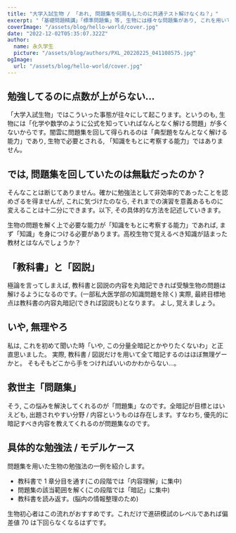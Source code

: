 ```yaml
---
title: "大学入試生物 / 「あれ, 問題集を何周もしたのに共通テスト解けなくね？」"
excerpt: "「基礎問題精講」「標準問題集」等, 生物には様々な問題集があり, これを用いて勉強している方も多いのではないかと思います。中には3週以上しているという努力家の方もいらっしゃるでしょう。しかし, それにもかかわらず模試の点数が安定しない, 点数が努力量に比して振るわない, という場面が「生物」という科目にはあります。"
coverImage: "/assets/blog/hello-world/cover.jpg"
date: "2022-12-02T05:35:07.322Z"
author:
  name: 永久学生
  picture: "/assets/blog/authors/PXL_20220225_041108575.jpg"
ogImage:
  url: "/assets/blog/hello-world/cover.jpg"
---
```


## 勉強してるのに点数が上がらない...

「大学入試生物」ではこういった事態が往々にして起こります。というのも, 生物には「化学や数学のように公式を知っていればなんとなく解ける問題」が多くないからです。闇雲に問題集を回して得られるのは「典型題をなんとなく解ける能力」であり, 生物で必要とされる, 「知識をもとに考察する能力」ではありません。

## では, 問題集を回していたのは無駄だったのか？

そんなことは断じてありません。確かに勉強法として非効率的であったことを認めざるを得ませんが, これに気づけたのなら, それまでの演習を意義あるものに変えることは十二分にできます。以下, その具体的な方法を記述していきます。

生物の問題を解く上で必要な能力が「知識をもとに考察する能力」であれば, まず「知識」を身につける必要があります。高校生物で覚えるべき知識が詰まった教材とはなんでしょうか？

## 「教科書」と「図説」

極論を言ってしまえば, 教科書と図説の内容を丸暗記できれば受験生物の問題は解けるようになるのです。(一部私大医学部の知識問題を除く)
実際, 最終目標地点は教科書の内容丸暗記(できれば図説も)となります。
よし, 覚えましょう。

## いや, 無理やろ

私は, これを初めて聞いた時「いや, この分量全暗記とかやりたくないわ」と正直思いました。
実際, 教科書 / 図説だけを用いて全て暗記するのはほぼ無理ゲーかと。
そもそもどこから手をつければいいのかわからない...。

## 救世主「問題集」

そう, この悩みを解決してくれるのが「問題集」なのです。全暗記が目標とはいえども, 出題されやすい分野 / 内容というものは存在します。すなわち, 優先的に暗記すべき内容を教えてくれるのが問題集なのです。

## 具体的な勉強法 / モデルケース

問題集を用いた生物の勉強法の一例を紹介します。

- 教科書で 1 章分目を通す(この段階では「内容理解」に集中)
- 問題集の該当範囲を解く(この段階では「暗記」に集中)
- 教科書を読み返す。(脳内の情報整理のため)

生物初心者はこの流れがおすすめです。これだけで進研模試のレベルであれば偏差値 70 は下回らなくなるはずです。
